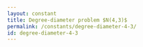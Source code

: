 ```yaml
---
layout: constant
title: Degree-diameter problem $N(4,3)$
permalink: /constants/degree-diameter-4-3/
id: degree-diameter-4-3
---
```

